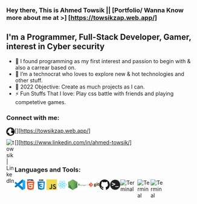 ### Hey there, This is Ahmed Towsik || [Portfolio/ Wanna Know more about me at >] [https://towsikzap.web.app/]

## I'm a Programmer, Full-Stack Developer, Gamer, interest in Cyber security

- 🔭 I found programming as my first interest and passion to begin with & also a carrear based on.
- 🌱 I’m a technocrat who loves to explore new & hot technologies and other stuff.
- 🥅 2022 Objective: Create as much projects as I can.
- ⚡ Fun Stuffs That I love: Play css battle with friends and playing competetive games.

### Connect with me:

[<img align="left" alt="" width="22px" src="https://raw.githubusercontent.com/iconic/open-iconic/master/svg/globe.svg" />][https://towsikzap.web.app/]

[<img align="left" alt="towsik | LinkedIn" width="22px" src="https://cdn.jsdelivr.net/npm/simple-icons@v3/icons/linkedin.svg" />][https://www.linkedin.com/in/ahmed-towsik/]

<br />

### Languages and Tools:

<img  align="left"  alt="Visual Studio Code"  width="28px"  src="https://raw.githubusercontent.com/github/explore/80688e429a7d4ef2fca1e82350fe8e3517d3494d/topics/visual-studio-code/visual-studio-code.png"  />

<img  align="left"  alt="HTML5"  width="28px"  src="https://raw.githubusercontent.com/github/explore/80688e429a7d4ef2fca1e82350fe8e3517d3494d/topics/html/html.png"  />

<img  align="left"  alt="CSS3"  width="28px"  src="https://raw.githubusercontent.com/github/explore/80688e429a7d4ef2fca1e82350fe8e3517d3494d/topics/css/css.png"  /><img  align="left"  alt="JavaScript"  width="28px"  src="https://raw.githubusercontent.com/github/explore/80688e429a7d4ef2fca1e82350fe8e3517d3494d/topics/javascript/javascript.png"  />

<img  align="left"  alt="React"  width="28px"  src="https://raw.githubusercontent.com/github/explore/80688e429a7d4ef2fca1e82350fe8e3517d3494d/topics/react/react.png"  />
<img  align="left"  alt="Node.js"  width="28px"  src="https://raw.githubusercontent.com/github/explore/80688e429a7d4ef2fca1e82350fe8e3517d3494d/topics/nodejs/nodejs.png"  />
<img  align="left"  alt="MongoDB"  width="28px"  src="https://raw.githubusercontent.com/github/explore/80688e429a7d4ef2fca1e82350fe8e3517d3494d/topics/mongodb/mongodb.png"  />
<img  align="left"  alt="Git"  width="28px"  src="https://raw.githubusercontent.com/github/explore/80688e429a7d4ef2fca1e82350fe8e3517d3494d/topics/git/git.png"  />
<img  align="left"  alt="GitHub"  width="28px"  src="https://raw.githubusercontent.com/github/explore/78df643247d429f6cc873026c0622819ad797942/topics/github/github.png"  />
<img  align="left"  alt="Terminal"  width="28px"  src="https://raw.githubusercontent.com/github/explore/80688e429a7d4ef2fca1e82350fe8e3517d3494d/topics/terminal/terminal.png"  />
  <img align="left"  alt="Terminal"  width="45px" src="https://upload.wikimedia.org/wikipedia/commons/thumb/8/8e/Nextjs-logo.svg/1200px-Nextjs-logo.svg.png"/>
<img align="left"  alt="Terminal"  width="35px" src="https://camo.githubusercontent.com/a664defdd5c2ec93a3fbfb51e0f2aaafa5dc57bf1e13aa47456ced037b3cebe8/68747470733a2f2f676574626f6f7473747261702e636f6d2f646f63732f352e302f6173736574732f6272616e642f626f6f7473747261702d6c6f676f2d736861646f772e706e67"/>
<img align="left"  alt="Terminal"  width="35px" src="https://miro.medium.com/max/632/1*5QD8DKhOjRe-gcYjozlLNQ.png"/>
